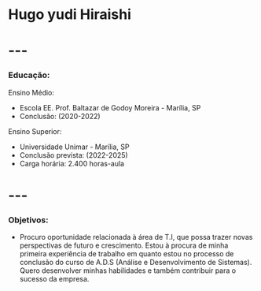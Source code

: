 
# Hugo yudi Hiraishi
# --- 

###  Educação:

Ensino Médio:
  - Escola EE. Prof. Baltazar de Godoy Moreira - Marília, SP
  - Conclusão: (2020-2022)

Ensino Superior:
   - Universidade Unimar - Marília, SP
   - Conclusão prevista: (2022-2025)
   - Carga horária: 2.400 horas-aula
    
 # --- 

### Objetivos:

  - Procuro oportunidade relacionada à área de T.I, que possa trazer novas perspectivas de futuro e crescimento. Estou à procura de minha primeira experiência de trabalho em quanto estou no processo de conclusão do curso de A.D.S (Análise e Desenvolvimento de Sistemas). Quero desenvolver minhas habilidades e também contribuir para o sucesso da empresa.
